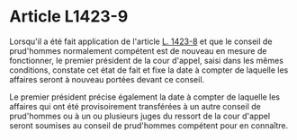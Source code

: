 # Article L1423-9

Lorsqu'il a été fait application de l'article [L. 1423-8][1] et que le conseil de prud'hommes normalement compétent est de nouveau en mesure de fonctionner, le premier président de la cour d'appel, saisi dans les mêmes conditions, constate cet état de fait et fixe la date à compter de laquelle les affaires seront à nouveau portées devant ce conseil. 

Le premier président précise également la date à compter de laquelle les affaires qui ont été provisoirement transférées à un autre conseil de prud'hommes ou à un ou plusieurs juges du ressort de la cour d'appel seront soumises au conseil de prud'hommes compétent pour en connaître.

 [1]: /affichCodeArticle.do?cidTexte=LEGITEXT000006072050&idArticle=LEGIARTI000031091243&dateTexte=&categorieLien=id